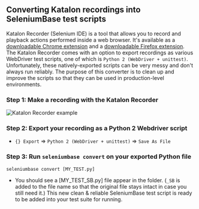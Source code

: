 ## Converting Katalon recordings into SeleniumBase test scripts

Katalon Recorder (Selenium IDE) is a tool that allows you to record and playback actions performed inside a web browser. It's available as a [downloadable Chrome extension](https://chrome.google.com/webstore/detail/katalon-recorder-selenium/ljdobmomdgdljniojadhoplhkpialdid) and a [downloadable Firefox extension](https://addons.mozilla.org/en-US/firefox/addon/katalon-automation-record/). The Katalon Recorder comes with an option to export recordings as various WebDriver test scripts, one of which is ``Python 2 (WebDriver + unittest)``. Unfortunately, these natively-exported scripts can be very messy and don't always run reliably. The purpose of this converter is to clean up and improve the scripts so that they can be used in production-level environments.

### Step 1: Make a recording with the Katalon Recorder

![](https://cdn2.hubspot.net/hubfs/100006/images/katalon_recorder_2.png "Katalon Recorder example")

### Step 2: Export your recording as a Python 2 Webdriver script

* ``{} Export`` => ``Python 2 (WebDriver + unittest)`` => ``Save As File``

### Step 3: Run ``seleniumbase convert`` on your exported Python file

```
seleniumbase convert [MY_TEST.py]
```

* You should see a [MY_TEST_SB.py] file appear in the folder. (``_SB`` is added to the file name so that the original file stays intact in case you still need it.) This new clean & reliable SeleniumBase test script is ready to be added into your test suite for running.
